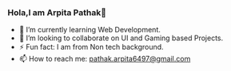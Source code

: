 ### Hola,I am Arpita Pathak👋
 
- 🌱 I’m currently learning Web Development.
- 👯 I’m looking to collaborate on UI and Gaming based Projects.
- ⚡ Fun fact: I am from Non tech background.
- 📫 How to reach me: pathak.arpita6497@gmail.com
